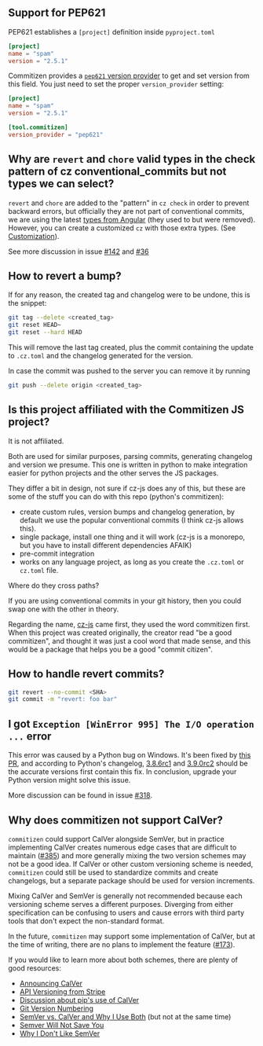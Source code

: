 ## Support for PEP621

PEP621 establishes a `[project]` definition inside `pyproject.toml`

```toml
[project]
name = "spam"
version = "2.5.1"
```

Commitizen provides a [`pep621` version provider](config.md#version-providers) to get and set version from this field.
You just need to set the proper `version_provider` setting:

```toml
[project]
name = "spam"
version = "2.5.1"

[tool.commitizen]
version_provider = "pep621"
```

## Why are `revert` and `chore` valid types in the check pattern of cz conventional_commits but not types we can select?

`revert` and `chore` are added to the "pattern" in `cz check` in order to prevent backward errors, but officially they are not part of conventional commits, we are using the latest [types from Angular](https://github.com/angular/angular/blob/22b96b9/CONTRIBUTING.md#type) (they used to but were removed).
However, you can create a customized `cz` with those extra types. (See [Customization](customization.md)).

See more discussion in issue [#142](https://github.com/commitizen-tools/commitizen/issues/142) and [#36](https://github.com/commitizen-tools/commitizen/issues/36)

## How to revert a bump?

If for any reason, the created tag and changelog were to be undone, this is the snippet:

```sh
git tag --delete <created_tag>
git reset HEAD~
git reset --hard HEAD
```

This will remove the last tag created, plus the commit containing the update to `.cz.toml` and the changelog generated for the version.

In case the commit was pushed to the server you can remove it by running

```sh
git push --delete origin <created_tag>
```

## Is this project affiliated with the Commitizen JS project?

It is not affiliated.

Both are used for similar purposes, parsing commits, generating changelog and version we presume.
This one is written in python to make integration easier for python projects and the other serves the JS packages.

They differ a bit in design, not sure if cz-js does any of this, but these are some of the stuff you can do with this repo (python's commitizen):

- create custom rules, version bumps and changelog generation, by default we use the popular conventional commits (I think cz-js allows this).
- single package, install one thing and it will work (cz-js is a monorepo, but you have to install different dependencies AFAIK)
- pre-commit integration
- works on any language project, as long as you create the `.cz.toml` or `cz.toml` file.

Where do they cross paths?

If you are using conventional commits in your git history, then you could swap one with the other in theory.

Regarding the name, [cz-js][cz-js] came first, they used the word commitizen first. When this project was created originally, the creator read "be a good commitizen", and thought it was just a cool word that made sense, and this would be a package that helps you be a good "commit citizen".

[cz-js]: https://github.com/commitizen/cz-cli

## How to handle revert commits?

```sh
git revert --no-commit <SHA>
git commit -m "revert: foo bar"
```

## I got `Exception [WinError 995] The I/O operation ...` error

This error was caused by a Python bug on Windows. It's been fixed by [this PR](https://github.com/python/cpython/pull/22017), and according to Python's changelog, [3.8.6rc1](https://docs.python.org/3.8/whatsnew/changelog.html#python-3-8-6-release-candidate-1) and [3.9.0rc2](https://docs.python.org/3.9/whatsnew/changelog.html#python-3-9-0-release-candidate-2) should be the accurate versions first contain this fix. In conclusion, upgrade your Python version might solve this issue.

More discussion can be found in issue [#318](https://github.com/commitizen-tools/commitizen/issues/318).

## Why does commitizen not support CalVer?

`commitizen` could support CalVer alongside SemVer, but in practice implementing CalVer
creates numerous edge cases that are difficult to maintain ([#385]) and more generally
mixing the two version schemes may not be a good idea. If CalVer or other custom
versioning scheme is needed, `commitizen` could still be used to standardize commits
and create changelogs, but a separate package should be used for version increments.

Mixing CalVer and SemVer is generally not recommended because each versioning scheme
serves a different purposes. Diverging from either specification can be confusing to
users and cause errors with third party tools that don't expect the non-standard format.

In the future, `commitizen` may support some implementation of CalVer, but at the time
of writing, there are no plans to implement the feature ([#173]).

If you would like to learn more about both schemes, there are plenty of good resources:

- [Announcing CalVer](https://sedimental.org/calver.html)
- [API Versioning from Stripe](https://stripe.com/blog/api-versioning)
- [Discussion about pip's use of CalVer](https://github.com/pypa/pip/issues/5645#issuecomment-407192448)
- [Git Version Numbering](https://code.erpenbeck.io/git/2021/12/16/git-version-numbering/)
- [SemVer vs. CalVer and Why I Use Both](https://mikestaszel.com/2021/04/03/semver-vs-calver-and-why-i-use-both/) (but not at the same time)
- [Semver Will Not Save You](https://hynek.me/articles/semver-will-not-save-you/)
- [Why I Don't Like SemVer](https://snarky.ca/why-i-dont-like-semver/)

[#173]: https://github.com/commitizen-tools/commitizen/issues/173
[#385]: https://github.com/commitizen-tools/commitizen/pull/385
